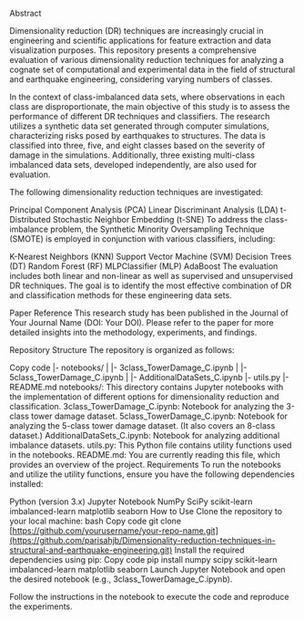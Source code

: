 Abstract


Dimensionality reduction (DR) techniques are increasingly crucial in engineering and scientific applications for feature extraction and data visualization purposes. This repository presents a comprehensive evaluation of various dimensionality reduction techniques for analyzing a cognate set of computational and experimental data in the field of structural and earthquake engineering, considering varying numbers of classes.

In the context of class-imbalanced data sets, where observations in each class are disproportionate, the main objective of this study is to assess the performance of different DR techniques and classifiers. The research utilizes a synthetic data set generated through computer simulations, characterizing risks posed by earthquakes to structures. The data is classified into three, five, and eight classes based on the severity of damage in the simulations. Additionally, three existing multi-class imbalanced data sets, developed independently, are also used for evaluation.

The following dimensionality reduction techniques are investigated:

Principal Component Analysis (PCA)
Linear Discriminant Analysis (LDA)
t-Distributed Stochastic Neighbor Embedding (t-SNE)
To address the class-imbalance problem, the Synthetic Minority Oversampling Technique (SMOTE) is employed in conjunction with various classifiers, including:

K-Nearest Neighbors (KNN)
Support Vector Machine (SVM)
Decision Trees (DT)
Random Forest (RF)
MLPClassifier (MLP)
AdaBoost
The evaluation includes both linear and non-linear as well as supervised and unsupervised DR techniques. The goal is to identify the most effective combination of DR and classification methods for these engineering data sets.

Paper Reference
This research study has been published in the Journal of Your Journal Name (DOI: Your DOI). Please refer to the paper for more detailed insights into the methodology, experiments, and findings.

Repository Structure
The repository is organized as follows:

Copy code
|- notebooks/
|  |- 3class_TowerDamage_C.ipynb
|  |- 5class_TowerDamage_C.ipynb
|  |- AdditionalDataSets_C.ipynb
|- utils.py
|- README.md
notebooks/: This directory contains Jupyter notebooks with the implementation of different options for dimensionality reduction and classification.
3class_TowerDamage_C.ipynb: Notebook for analyzing the 3-class tower damage dataset.
5class_TowerDamage_C.ipynb: Notebook for analyzing the 5-class tower damage dataset. (It also covers an 8-class dataset.)
AdditionalDataSets_C.ipynb: Notebook for analyzing additional imbalance datasets.
utils.py: This Python file contains utility functions used in the notebooks.
README.md: You are currently reading this file, which provides an overview of the project.
Requirements
To run the notebooks and utilize the utility functions, ensure you have the following dependencies installed:

Python (version 3.x)
Jupyter Notebook
NumPy
SciPy
scikit-learn
imbalanced-learn
matplotlib
seaborn
How to Use
Clone the repository to your local machine:
bash
Copy code
git clone [https://github.com/yourusername/your-repo-name.git](https://github.com/parisahjb/Dimensionality-reduction-techniques-in-structural-and-earthquake-engineering.git)
Install the required dependencies using pip:
Copy code
pip install numpy scipy scikit-learn imbalanced-learn matplotlib seaborn
Launch Jupyter Notebook and open the desired notebook (e.g., 3class_TowerDamage_C.ipynb).

Follow the instructions in the notebook to execute the code and reproduce the experiments.


